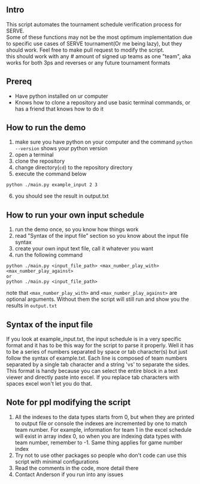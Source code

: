 ## Intro
This script automates the tournament schedule verification process for SERVE. </br>
Some of these functions may not be the most optimum implementation due to specific use cases of SERVE tournament(Or me being lazy), but they should work. Feel free to make pull request to modify the script.
</br>
this should work with any # amount of signed up teams as one "team", aka works for both 3ps and reverses or any future tournament formats
## Prereq
- Have python installed on ur computer
- Knows how to clone a repository and use basic terminal commands, or has a friend that knows how to do it

## How to run the demo
1. make sure you have python on your computer and the command `python --version` shows your python version
2. open a terminal
3. clone the repository
4. change directory(`cd`) to the repository directory
5. execute the command below
```
python ./main.py example_input 2 3
```
6. you should see the result in output.txt

## How to run your own input schedule
1. run the demo once, so you know how things work
2. read "Syntax of the input file" section so you know about the input file syntax
3. create your own input text file, call it whatever you want
3. run the following command 
```
python ./main.py <input_file_path> <max_number_play_with> <max_number_play_against>
or
python ./main.py <input_file_path>
```
note that `<max_number_play_with>` and `<max_number_play_against>` are optional arguments. Without them the script will still run and show you the results in `output.txt`

## Syntax of the input file
If you look at example_input.txt, the input schedule is in a very specific format and it has to be this way for the script to parse it properly. Well it has to be a series of numbers separated by space or tab character(s) but just follow the syntax of example.txt.
Each line is composed of team numbers separated by a single tab character and a string 'vs' to separate the sides. This format is handy because you can select the entire block in a text viewer and directly paste into excel. If you replace tab characters with spaces excel won't let you do that.

## Note for ppl modifying the script
1. All the indexes to the data types starts from 0, but when they are printed to output file or console the indexes are incremented by one to match team number. For example, information for team 1 in the excel schedule will exist in array index 0, so when you are indexing data types with team number, remember to -1. Same thing applies for game number index
2. Try not to use other packages so people who don't code can use this script with minimal configurations
3. Read the comments in the code, more detail there
4. Contact Anderson if you run into any issues